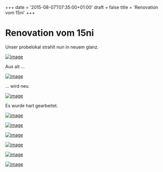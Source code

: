 +++
date = '2015-08-07T07:35:00+01:00'
draft = false
title = 'Renovation vom 15ni'
+++

# Renovation vom 15ni

Unser probelokal strahlt nun in neuem glanz.

[![image](http://tambourenarthgoldau.ch/wp-content/uploads/2015/08/wpid-wp-1438932509641.jpeg "wp-1438932509641")](http://tambourenarthgoldau.ch/wp-content/uploads/2015/08/wpid-wp-1438932509641.jpeg)

Aus alt …

[![image](http://tambourenarthgoldau.ch/wp-content/uploads/2015/08/wpid-wp-1438932530822.jpeg "wp-1438932530822")](http://tambourenarthgoldau.ch/wp-content/uploads/2015/08/wpid-wp-1438932530822.jpeg)

… wird neu.

[![image](http://tambourenarthgoldau.ch/wp-content/uploads/2015/08/wpid-wp-1438932522133.jpeg "wp-1438932522133")](http://tambourenarthgoldau.ch/wp-content/uploads/2015/08/wpid-wp-1438932522133.jpeg)

Es wurde hart gearbeitet.

[![image](http://tambourenarthgoldau.ch/wp-content/uploads/2015/08/wpid-wp-1438932636764.jpeg "wp-1438932636764")](http://tambourenarthgoldau.ch/wp-content/uploads/2015/08/wpid-wp-1438932636764.jpeg)

[![image](http://tambourenarthgoldau.ch/wp-content/uploads/2015/08/wpid-wp-1438932660712.jpeg "wp-1438932660712")](http://tambourenarthgoldau.ch/wp-content/uploads/2015/08/wpid-wp-1438932660712.jpeg)

[![image](http://tambourenarthgoldau.ch/wp-content/uploads/2015/08/wpid-wp-1438932672412.jpeg "wp-1438932672412")](http://tambourenarthgoldau.ch/wp-content/uploads/2015/08/wpid-wp-1438932672412.jpeg)

[![image](http://tambourenarthgoldau.ch/wp-content/uploads/2015/08/wpid-wp-1438932686553.jpeg "wp-1438932686553")](http://tambourenarthgoldau.ch/wp-content/uploads/2015/08/wpid-wp-1438932686553.jpeg)

[![image](http://tambourenarthgoldau.ch/wp-content/uploads/2015/08/wpid-wp-1438932706143.jpeg "wp-1438932706143")](http://tambourenarthgoldau.ch/wp-content/uploads/2015/08/wpid-wp-1438932706143.jpeg)

[![image](http://tambourenarthgoldau.ch/wp-content/uploads/2015/08/wpid-wp-1438932716129.jpeg "wp-1438932716129")](http://tambourenarthgoldau.ch/wp-content/uploads/2015/08/wpid-wp-1438932716129.jpeg)
